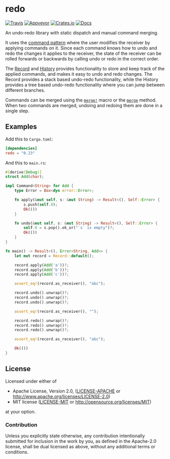 # redo
[![Travis](https://travis-ci.org/evenorog/redo.svg?branch=master)](https://travis-ci.org/evenorog/redo)
[![Appveyor](https://ci.appveyor.com/api/projects/status/af1g96b3xsoypbq0/branch/master?svg=true)](https://ci.appveyor.com/project/evenorog/redo/branch/master)
[![Crates.io](https://img.shields.io/crates/v/redo.svg)](https://crates.io/crates/redo)
[![Docs](https://docs.rs/redo/badge.svg)](https://docs.rs/redo)

An undo-redo library with static dispatch and manual command merging.

It uses the [command pattern] where the user modifies the receiver by
applying commands on it. Since each command knows how to undo and redo
the changes it applies to the receiver, the state of the receiver can
be rolled forwards or backwards by calling undo or redo in the correct order.

The [Record] and [History] provides functionality to store and keep track
of the applied commands, and makes it easy to undo and redo changes.
The Record provides a stack based undo-redo functionality, while the
History provides a tree based undo-redo functionality where you can
jump between different branches.

Commands can be merged using the [`merge!`] macro or the [`merge`] method.
When two commands are merged, undoing and redoing them are done in a single step.

## Examples

Add this to `Cargo.toml`:

```toml
[dependencies]
redo = "0.23"
```

And this to `main.rs`:

```rust
#[derive(Debug)]
struct Add(char);

impl Command<String> for Add {
    type Error = Box<dyn error::Error>;

    fn apply(&mut self, s: &mut String) -> Result<(), Self::Error> {
        s.push(self.0);
        Ok(())
    }

    fn undo(&mut self, s: &mut String) -> Result<(), Self::Error> {
        self.0 = s.pop().ok_or("`s` is empty")?;
        Ok(())
    }
}

fn main() -> Result<(), Error<String, Add>> {
    let mut record = Record::default();

    record.apply(Add('a'))?;
    record.apply(Add('b'))?;
    record.apply(Add('c'))?;

    assert_eq!(record.as_receiver(), "abc");

    record.undo().unwrap()?;
    record.undo().unwrap()?;
    record.undo().unwrap()?;

    assert_eq!(record.as_receiver(), "");

    record.redo().unwrap()?;
    record.redo().unwrap()?;
    record.redo().unwrap()?;

    assert_eq!(record.as_receiver(), "abc");

    Ok(())
}
```

## License

Licensed under either of

 * Apache License, Version 2.0, ([LICENSE-APACHE](LICENSE-APACHE) or http://www.apache.org/licenses/LICENSE-2.0)
 * MIT license ([LICENSE-MIT](LICENSE-MIT) or http://opensource.org/licenses/MIT)

at your option.

### Contribution

Unless you explicitly state otherwise, any contribution intentionally submitted
for inclusion in the work by you, as defined in the Apache-2.0 license, shall be dual licensed as above, without any
additional terms or conditions.

[command pattern]: https://en.wikipedia.org/wiki/Command_pattern
[Record]: https://docs.rs/redo/latest/redo/struct.Record.html
[History]: https://docs.rs/redo/latest/redo/struct.History.html
[`merge!`]: https://docs.rs/redo/latest/redo/macro.merge.html
[`merge`]: https://docs.rs/redo/latest/redo/trait.Command.html#method.method
